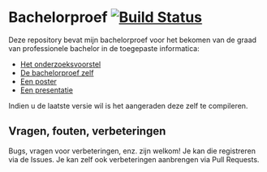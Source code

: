 # Bachelorproef [![Build Status](https://travis-ci.com/jensdufour/BAP.svg?token=wVQRmoVqnNmxsb78JHKk&branch=master)](https://travis-ci.com/jensdufour/BAP)

Deze repository bevat mijn bachelorproef voor het bekomen van de graad van professionele bachelor in de toegepaste informatica:

- [Het onderzoeksvoorstel](https://github.com/jensdufour/BAP/releases/latest/download/dufour_jens_voorstel.pdf)
- [De bachelorproef zelf](https://github.com/jensdufour/BAP/releases/latest/download/bachproef-tin.pdf)
- [Een poster](https://github.com/jensdufour/BAP/releases/latest/download/conference_poster.pdf)
- [Een presentatie](https://github.com/jensdufour/BAP/releases/latest/download/HOGENT-presentatie.pdf)

Indien u de laatste versie wil is het aangeraden deze zelf te compileren.

## Vragen, fouten, verbeteringen

Bugs, vragen voor verbeteringen, enz. zijn welkom! Je kan die registreren via de Issues. Je kan zelf ook verbeteringen aanbrengen via Pull Requests.
